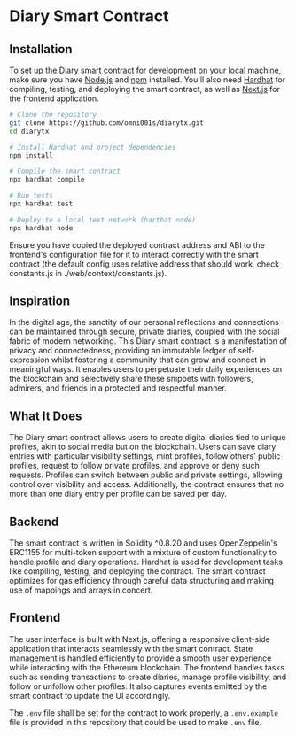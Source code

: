 # Diary Smart Contract

## Installation

To set up the Diary smart contract for development on your local machine, make sure you have [Node.js](https://nodejs.org/) and [npm](https://www.npmjs.com/) installed. You'll also need [Hardhat](https://hardhat.org/getting-started/) for compiling, testing, and deploying the smart contract, as well as [Next.js](https://nextjs.org/) for the frontend application.

```bash
# Clone the repository
git clone https://github.com/omni001s/diarytx.git
cd diarytx

# Install Hardhat and project dependencies
npm install

# Compile the smart contract
npx hardhat compile

# Run tests
npx hardhat test

# Deploy to a local test network (harthat node)
npx hardhat node
```

Ensure you have copied the deployed contract address and ABI to the frontend's configuration file for it to interact correctly with the smart contract (the default config uses relative address that should work, check constants.js in ./web/context/constants.js).

## Inspiration

In the digital age, the sanctity of our personal reflections and connections can be maintained through secure, private diaries, coupled with the social fabric of modern networking. This Diary smart contract is a manifestation of privacy and connectedness, providing an immutable ledger of self-expression whilst fostering a community that can grow and connect in meaningful ways. It enables users to perpetuate their daily experiences on the blockchain and selectively share these snippets with followers, admirers, and friends in a protected and respectful manner.

## What It Does

The Diary smart contract allows users to create digital diaries tied to unique profiles, akin to social media but on the blockchain. Users can save diary entries with particular visibility settings, mint profiles, follow others' public profiles, request to follow private profiles, and approve or deny such requests. Profiles can switch between public and private settings, allowing control over visibility and access. Additionally, the contract ensures that no more than one diary entry per profile can be saved per day.

## Backend

The smart contract is written in Solidity ^0.8.20 and uses OpenZeppelin's ERC1155 for multi-token support with a mixture of custom functionality to handle profile and diary operations. Hardhat is used for development tasks like compiling, testing, and deploying the contract. The smart contract optimizes for gas efficiency through careful data structuring and making use of mappings and arrays in concert.

## Frontend

The user interface is built with Next.js, offering a responsive client-side application that interacts seamlessly with the smart contract. State management is handled efficiently to provide a smooth user experience while interacting with the Ethereum blockchain. The frontend handles tasks such as sending transactions to create diaries, manage profile visibility, and follow or unfollow other profiles. It also captures events emitted by the smart contract to update the UI accordingly.

The `.env` file shall be set for the contract to work properly, a `.env.example` file is provided in this repository that could be used to make `.env` file.
